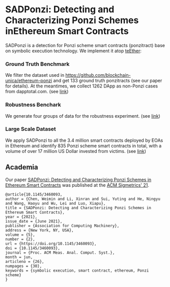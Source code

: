 # SADPonzi: Detecting and Characterizing Ponzi Schemes inEthereum Smart Contracts

SADPonzi is a detection for Ponzi scheme smart contracts (ponzitract) base on symbolic execution technology. We implement it atop [teEther](https://github.com/nescio007/teether):



### Ground Truth Benchmark

We filter the dataset used in https://github.com/blockchain-unica/ethereum-ponzi and get 133 ground truth ponzitracts (see our paper for details). At the meantimes, we collect 1262 DApp as non-Ponzi cases from dapptotal.com. (see [link](https://github.com/Kenun99/SADPonzi/tree/main/dataset/rq1))





### Robustness Benchark


We generate four groups of data for the robustness experiment. (see [link](https://github.com/Kenun99/SADPonzi/tree/main/dataset/rq2))



### Large Scale Dataset


We apply SADPonzi to all the 3.4 million smart contracts deployed by EOAs in Ethereum and identify 835 Ponzi scheme smart contracts in total, with a volume of over 17 million US Dollar invested from victims. (see [link](https://github.com/Kenun99/SADPonzi/tree/main/dataset/rq3))



## Academia

Our paper [SADPonzi: Detecting and Characterizing Ponzi Schemes in Ethereum Smart Contracts](https://dl.acm.org/doi/10.1145/3460093) was published at the [ACM Sigmetrics' 21](https://www.sigmetrics.org/sigmetrics2021/).

```
@article{10.1145/3460093,
author = {Chen, Weimin and Li, Xinran and Sui, Yuting and He, Ningyu and Wang, Haoyu and Wu, Lei and Luo, Xiapu},
title = {SADPonzi: Detecting and Characterizing Ponzi Schemes in Ethereum Smart Contracts},
year = {2021},
issue_date = {June 2021},
publisher = {Association for Computing Machinery},
address = {New York, NY, USA},
volume = {5},
number = {2},
url = {https://doi.org/10.1145/3460093},
doi = {10.1145/3460093},
journal = {Proc. ACM Meas. Anal. Comput. Syst.},
month = jun,
articleno = {26},
numpages = {30},
keywords = {symbolic execution, smart contract, ethereum, Ponzi scheme}
}
```
